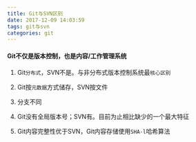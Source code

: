```yaml
---
title: Git与SVN区别
date: 2017-12-09 14:03:59
tags: git与svn
categories: git
---
```

#### Git不仅是版本控制，也是内容/工作管理系统

1. Git`分布式`，SVN不是。与非分布式版本控制系统最`核心区别`

2. Git按`元数据`方式储存，SVN按文件

3. 分支不同

4. Git没有全局版本号；SVN有。目前为止相比缺少的一个最大特征

5. Git内容完整性优于SVN，Git内容存储使用`SHA-l`哈希算法